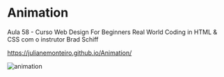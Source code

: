 # Animation

Aula 58 - Curso Web Design For Beginners Real World Coding in HTML & CSS com o instrutor Brad Schiff

https://julianemonteiro.github.io/Animation/

![animation](https://user-images.githubusercontent.com/51388071/205929393-bfccf298-5089-48cf-b2dd-1e9d8a046808.gif)
